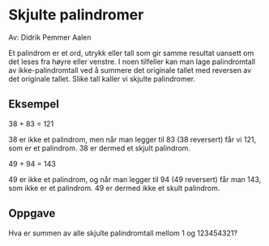 ﻿# Skjulte palindromer

Av: Didrik Pemmer Aalen

Et palindrom er et ord, utrykk eller tall som gir samme resultat uansett om det leses fra høyre eller venstre. I noen tilfeller kan man lage palindromtall av ikke-palindromtall ved å summere det originale tallet med reversen av det originale tallet. Slike tall kaller vi skjulte palindromer.

## Eksempel

38 + 83 = 121

38 er ikke et palindrom, men når man legger til 83 (38 reversert) får vi 121, som er et palindrom. 38 er dermed et skjult palindrom.

49 + 94 = 143

49 er ikke et palindrom, og når man legger til 94 (49 reversert) får man 143, som ikke er et palindrom. 49 er dermed ikke et skult palindrom.

## Oppgave

Hva er summen av alle skjulte palindromtall mellom 1 og 123454321?